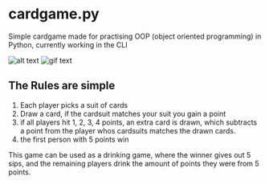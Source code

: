 # cardgame.py
Simple cardgame made for practising OOP (object oriented programming) in Python, currently working in the CLI

![alt text](http://korius.dk/github/1.png)
![gif text](http://korius.dk/github/cards2.gif)

## The Rules are simple

1. Each player picks a suit of cards
2. Draw a card, if the cardsuit matches your suit you gain a point
3. if all players hit 1, 2, 3, 4 points, an extra card is drawn, which subtracts a point from the player whos cardsuits matches the drawn cards.
4. the first person with 5 points win


This game can be used as a drinking game, where the winner gives out 5 sips, and the remaining players drink the amount of points they were from 5 points.
